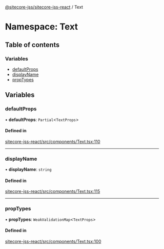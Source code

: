 [@sitecore-jss/sitecore-jss-react](../README.md) / Text

# Namespace: Text

## Table of contents

### Variables

- [defaultProps](Text.md#defaultprops)
- [displayName](Text.md#displayname)
- [propTypes](Text.md#proptypes)

## Variables

### defaultProps

• **defaultProps**: `Partial`\<`TextProps`\>

#### Defined in

[sitecore-jss-react/src/components/Text.tsx:110](https://github.com/Sitecore/jss/blob/f2a013461/packages/sitecore-jss-react/src/components/Text.tsx#L110)

___

### displayName

• **displayName**: `string`

#### Defined in

[sitecore-jss-react/src/components/Text.tsx:115](https://github.com/Sitecore/jss/blob/f2a013461/packages/sitecore-jss-react/src/components/Text.tsx#L115)

___

### propTypes

• **propTypes**: `WeakValidationMap`\<`TextProps`\>

#### Defined in

[sitecore-jss-react/src/components/Text.tsx:100](https://github.com/Sitecore/jss/blob/f2a013461/packages/sitecore-jss-react/src/components/Text.tsx#L100)

